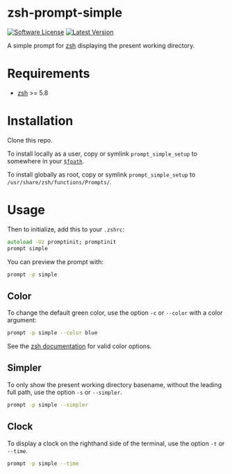 # zsh-prompt-simple

[![Software License](https://img.shields.io/badge/license-MIT-brightgreen.svg?style=flat-square)](https://github.com/atanvarno69/zsh-prompt-simple/blob/master/LICENSE)
[![Latest Version](https://img.shields.io/github/release/atanvarno69/zsh-prompt-simple.svg?style=flat-square)](https://github.com/atanvarno69/zsh-prompt-simple/releases)

A simple prompt for [zsh](https://www.zsh.org) displaying the present working directory.

# Requirements

-  [zsh](https://www.zsh.org) >= 5.8

# Installation

Clone this repo.

To install locally as a user, copy or symlink `prompt_simple_setup` to somewhere in your
[`$fpath`](https://zsh.sourceforge.io/Doc/Release/Parameters.html#index-fpath).

To install globally as root, copy or symlink `prompt_simple_setup` to `/usr/share/zsh/functions/Prompts/`.

# Usage

Then to initialize, add this to your `.zshrc`:

```zsh
autoload -Uz promptinit; promptinit
prompt simple
```

You can preview the prompt with:

```zsh
prompt -p simple
```

## Color

To change the default green color, use the option `-c` or `--color` with a color argument:

```zsh
prompt -p simple --color blue
```

See the [zsh documentation](https://zsh.sourceforge.io/Doc/Release/Zsh-Line-Editor.html#Character-Highlighting) for
valid color options.

## Simpler

To only show the present working directory basename, without the leading full path, use the option `-s` or
`--simpler`.

```zsh
prompt -p simple --simpler
```

## Clock

To display a clock on the righthand side of the terminal, use the option `-t` or `--time`.

```zsh
prompt -p simple --time
```
